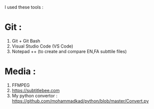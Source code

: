 I used these tools :

# Git :
1. Git + Git Bash
2. Visual Studio Code (VS Code)
3. Notepad ++ (to create and compare EN,FA subttile files)

# Media :
1. FFMPEG
2. https://subtitlebee.com
3. My python convertor : https://github.com/mohammadkad/python/blob/master/Convert.py
